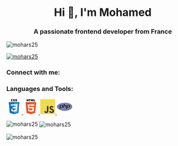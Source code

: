 <h1 align="center">Hi 👋, I'm Mohamed</h1>
<h3 align="center">A passionate frontend developer from France</h3>

<p align="left"> <img src="https://komarev.com/ghpvc/?username=mohars25&label=Profile%20views&color=0e75b6&style=flat" alt="mohars25" /> </p>

<p align="left"> <a href="https://github.com/ryo-ma/github-profile-trophy"><img src="https://github-profile-trophy.vercel.app/?username=mohars25" alt="mohars25" /></a> </p>

<h3 align="left">Connect with me:</h3>
<p align="left">
</p>

<h3 align="left">Languages and Tools:</h3>
<p align="left"> <a href="https://www.w3schools.com/css/" target="_blank" rel="noreferrer"> <img src="https://raw.githubusercontent.com/devicons/devicon/master/icons/css3/css3-original-wordmark.svg" alt="css3" width="40" height="40"/> </a> <a href="https://www.w3.org/html/" target="_blank" rel="noreferrer"> <img src="https://raw.githubusercontent.com/devicons/devicon/master/icons/html5/html5-original-wordmark.svg" alt="html5" width="40" height="40"/> </a> <a href="https://developer.mozilla.org/en-US/docs/Web/JavaScript" target="_blank" rel="noreferrer"> <img src="https://raw.githubusercontent.com/devicons/devicon/master/icons/javascript/javascript-original.svg" alt="javascript" width="40" height="40"/> </a> <a href="https://www.php.net" target="_blank" rel="noreferrer"> <img src="https://raw.githubusercontent.com/devicons/devicon/master/icons/php/php-original.svg" alt="php" width="40" height="40"/> </a> </p>

<p><img align="left" src="https://github-readme-stats.vercel.app/api/top-langs?username=mohars25&show_icons=true&locale=en&layout=compact" alt="mohars25" /></p>

<p>&nbsp;<img align="center" src="https://github-readme-stats.vercel.app/api?username=mohars25&show_icons=true&locale=en" alt="mohars25" /></p>

<p><img align="center" src="https://github-readme-streak-stats.herokuapp.com/?user=mohars25&" alt="mohars25" /></p>
